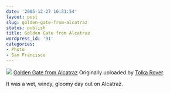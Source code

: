 ```yaml
---
date: '2005-12-27 16:31:54'
layout: post
slug: golden-gate-from-alcatraz
status: publish
title: Golden Gate from Alcatraz
wordpress_id: '91'
categories:
- Photo
- San Francisco
---
```


[![](http://static.flickr.com/40/78717446_a0e90c0506_m.jpg)](http://www.flickr.com/photos/eob/78717446/)
   [Golden Gate from Alcatraz](http://www.flickr.com/photos/eob/78717446/)
  Originally uploaded by [Tolka Rover](http://www.flickr.com/people/eob/).

It was a wet, windy, gloomy day out on Alcatraz.


